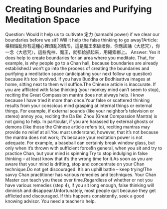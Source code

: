 # Creating Boundaries and Purifying Meditation Space

Question: ​​Would it help us to cultivate 定力 (samadhi power) if we clear our boundaries before we sit? Will it help the false thinking to go away?​Article: 橫相惱亂你有這種心裡煩亂的情形，這是魔王來破壞你，你應該誦〈大悲咒〉，你一念〈大悲咒〉，這些鬼神、魔王，就都給抓起來，用繩索綁上。      Answer: Yes it does help to create boundaries for an area where you meditate. That, for example, is why people go to a Chan hall, because boundaries are already established.I won’t go into the process of creating the boundaries and purifying a meditation space (anticipating your next follow up question) because it’s too involved. If you have Buddha or Bodhisattva images at home, sitting next to them will suffice.The Chinese article is inaccurate. If you are afflicted with false thinking (your monkey mind can’t seem to stop), reciting the Great Compassion mantra does not always help. I know because I have tried it more than once.Your false or scattered thinking results from your conscious mind grasping at internal things or external things. For example, if external sounds (like your neighbor’s television or stereo) annoy you, reciting the Da Bei Zhou (Great Compassion Mantra) is not going to help. In particular, if you are harassed by external ghosts or demons (like those the Chinese article refers to), reciting mantras may provide no relief at all.You must understand, however, that it’s not because the mantra does not work; it’s because your recitation power is not adequate. For example, a baseball can certainly break window glass, but only when it’s thrown with sufficient force!In general, when you sit and try to practice Chan, but your mind is spinning:Try to stop indulging in false thinking – at least know that it’s the wrong time for it.As soon as you are aware that your mind is drifting, stop and concentrate on your Chan technique.Do not get discouraged. It’s an uphill battle – keep trying!The savvy Chan practitioner has various remedies and techniques. Your Chan Master can teach you these over time.Regardless of whether or not you have various remedies (step 4), if you sit long enough, false thinking will diminish and disappear.Unfortunately, most people quit because they get afflicted and discouraged. If this happens consistently, seek a good knowing advisor. You need a teacher’s help.